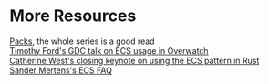 # More Resources

[Packs](https://skypjack.github.io/2019-03-21-ecs-baf-part-2-insights/), the whole series is a good read  
[Timothy Ford's GDC talk on ECS usage in Overwatch](https://www.youtube.com/watch?v=W3aieHjyNvw)  
[Catherine West's closing keynote on using the ECS pattern in Rust](https://www.youtube.com/watch?v=aKLntZcp27M)  
[Sander Mertens's ECS FAQ](https://github.com/SanderMertens/ecs-faq)  
